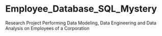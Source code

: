 # Employee_Database_SQL_Mystery
Research Project Performing Data Modeling, Data Engineering and Data Analysis on Employees of a Corporation
